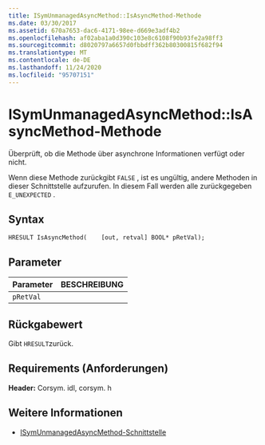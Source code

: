 ```yaml
---
title: ISymUnmanagedAsyncMethod::IsAsyncMethod-Methode
ms.date: 03/30/2017
ms.assetid: 670a7653-dac6-4171-98ee-d669e3adf4b2
ms.openlocfilehash: af02aba1a0d390c103e8c6108f90b93fe2a98ff3
ms.sourcegitcommit: d8020797a6657d0fbbdff362b80300815f682f94
ms.translationtype: MT
ms.contentlocale: de-DE
ms.lasthandoff: 11/24/2020
ms.locfileid: "95707151"
---
```

# <a name="isymunmanagedasyncmethodisasyncmethod-method"></a>ISymUnmanagedAsyncMethod::IsAsyncMethod-Methode

Überprüft, ob die Methode über asynchrone Informationen verfügt oder nicht.  
  
 Wenn diese Methode zurückgibt `FALSE` , ist es ungültig, andere Methoden in dieser Schnittstelle aufzurufen. In diesem Fall werden alle zurückgegeben `E_UNEXPECTED` .  
  
## <a name="syntax"></a>Syntax  
  
```idl  
HRESULT IsAsyncMethod(    [out, retval] BOOL* pRetVal);  
```  
  
## <a name="parameters"></a>Parameter  
  
|Parameter|BESCHREIBUNG|  
|---------------|-----------------|  
|`pRetVal`||  
  
## <a name="return-value"></a>Rückgabewert  

 Gibt `HRESULT`zurück.  
  
## <a name="requirements"></a>Requirements (Anforderungen)  

 **Header:** Corsym. idl, corsym. h  
  
## <a name="see-also"></a>Weitere Informationen

- [ISymUnmanagedAsyncMethod-Schnittstelle](isymunmanagedasyncmethod-interface.md)
